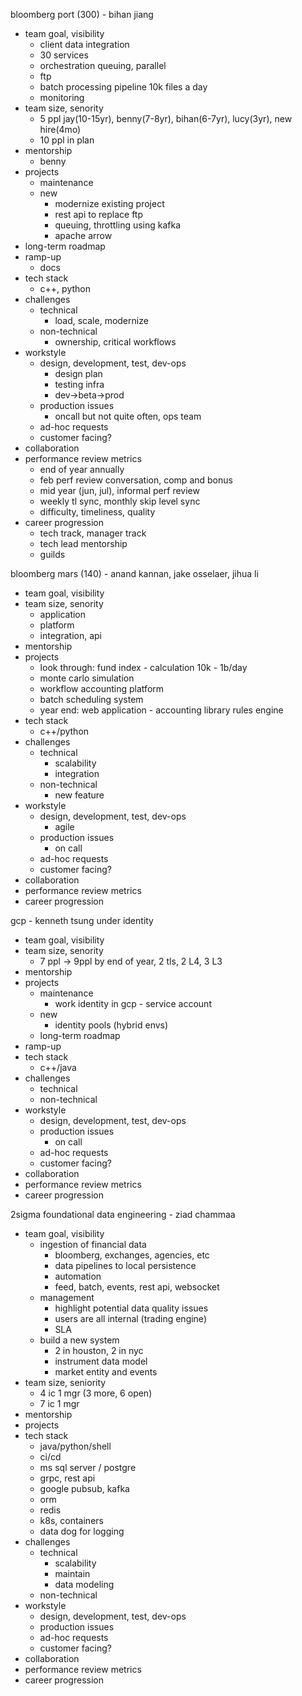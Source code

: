 bloomberg port (300) - bihan jiang
- team goal, visibility
  - client data integration
  - 30 services
  - orchestration queuing, parallel
  - ftp
  - batch processing pipeline 10k files a day
  - monitoring
- team size, senority
  - 5 ppl jay(10-15yr), benny(7-8yr), bihan(6-7yr), lucy(3yr), new hire(4mo)
  - 10 ppl in plan
- mentorship
  - benny
- projects
  - maintenance
  - new
    - modernize existing project
    - rest api to replace ftp
    - queuing, throttling using kafka
    - apache arrow
- long-term roadmap
- ramp-up
  - docs
- tech stack
  - c++, python
- challenges
  - technical
    - load, scale, modernize
  - non-technical
    - ownership, critical workflows
- workstyle
  - design, development, test, dev-ops
    - design plan
    - testing infra
    - dev->beta->prod
  - production issues
    - oncall but not quite often, ops team
  - ad-hoc requests
  - customer facing?
- collaboration
- performance review metrics
  - end of year annually
  - feb perf review conversation, comp and bonus
  - mid year (jun, jul), informal perf review
  - weekly tl sync, monthly skip level sync
  - difficulty, timeliness, quality
- career progression
  - tech track, manager track
  - tech lead mentorship
  - guilds

bloomberg mars (140) - anand kannan, jake osselaer, jihua li
- team goal, visibility
- team size, senority
  - application
  - platform
  - integration, api
- mentorship
- projects
  - look through: fund index - calculation 10k - 1b/day
  - monte carlo simulation
  - workflow accounting platform
  - batch scheduling system
  - year end: web application - accounting library rules engine
- tech stack
  - c++/python
- challenges
  - technical
    - scalability
    - integration
  - non-technical
    - new feature
- workstyle
  - design, development, test, dev-ops
    - agile
  - production issues
    - on call
  - ad-hoc requests
  - customer facing?
- collaboration
- performance review metrics
- career progression

gcp - kenneth tsung under identity
- team goal, visibility
- team size, senority
  - 7 ppl -> 9ppl by end of year, 2 tls, 2 L4, 3 L3
- mentorship
- projects
  - maintenance
    - work identity in gcp - service account
  - new
    - identity pools (hybrid envs)
  - long-term roadmap
- ramp-up
- tech stack
  - c++/java
- challenges
  - technical
  - non-technical
- workstyle
  - design, development, test, dev-ops
  - production issues
    - on call
  - ad-hoc requests
  - customer facing?
- collaboration
- performance review metrics
- career progression

2sigma foundational data engineering - ziad chammaa
- team goal, visibility
  - ingestion of financial data
    - bloomberg, exchanges, agencies, etc
    - data pipelines to local persistence
    - automation
    - feed, batch, events, rest api, websocket
  - management
    - highlight potential data quality issues
    - users are all internal (trading engine)
    - SLA
  - build a new system
    - 2 in houston, 2 in nyc
    - instrument data model
    - market entity and events
- team size, seniority
  - 4 ic 1 mgr (3 more, 6 open)
  - 7 ic 1 mgr
- mentorship
- projects
- tech stack
  - java/python/shell
  - ci/cd
  - ms sql server / postgre
  - grpc, rest api
  - google pubsub, kafka
  - orm
  - redis
  - k8s, containers
  - data dog for logging 
- challenges
  - technical
    - scalability
    - maintain
    - data modeling
  - non-technical
- workstyle
  - design, development, test, dev-ops
  - production issues
  - ad-hoc requests
  - customer facing?
- collaboration
- performance review metrics
- career progression

